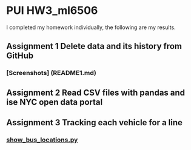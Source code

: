 # PUI HW3_ml6506
I completed my homework individually, the following are my results.
## Assignment 1 Delete data and its history from GitHub
### [Screenshots] (README1.md)
## Assignment 2 Read CSV files with pandas and ise NYC open data portal
## Assignment 3 Tracking each vehicle for a line
### [show\_bus_locations.py](show_bus_locations_ml6506.py)
